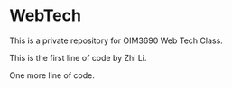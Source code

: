 # WebTech
 This is a private repository for OIM3690 Web Tech Class.

This is the first line of code by Zhi Li.

One more line of code.